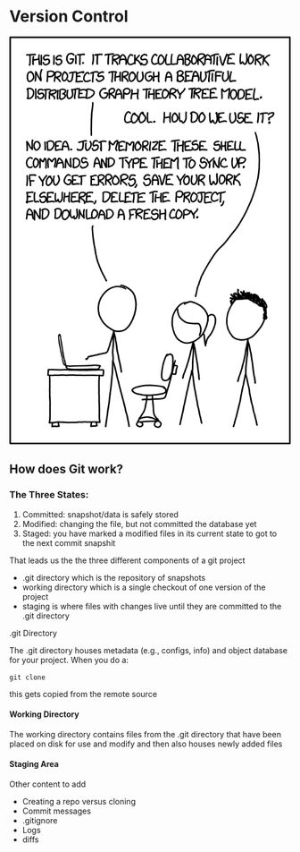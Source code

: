 # Version Control

![git commic](./assets/git_2x.png)

## How does Git work?
### The Three States:
1. Committed: snapshot/data is safely stored
2. Modified: changing the file, but not committed the database yet
3. Staged: you have marked a modified files in its current state to got to the next commit snapshit

That leads us the the three different components of a git project
* .git directory which is the repository of snapshots
* working directory which is a single checkout of one version of the project
* staging is where files with changes live until they are committed to the .git directory

.git Directory

The .git directory houses metadata (e.g., configs, info) and object database for your project. When you do a:
~~~
git clone
~~~
this gets copied from the remote source

#### Working Directory
The working directory contains files from the .git directory that have been placed on disk for use and modify and then also houses newly added files

#### Staging Area


Other content to add
* Creating a repo versus cloning
* Commit messages
* .gitignore
* Logs
* diffs



